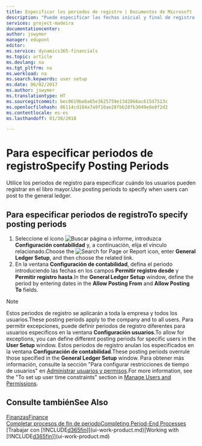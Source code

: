 ```yaml
---
title: Especificar los periodos de registro | Documentos de Microsoft
description: "Puede especificar las fechas inicial y final de registro para configurar cuándo pueden los usuarios hacer registros en la contabilidad."
services: project-madeira
documentationcenter: 
author: jswymer
manager: edupont
editor: 
ms.service: dynamics365-financials
ms.topic: article
ms.devlang: na
ms.tgt_pltfrm: na
ms.workload: na
ms.search.keywords: user setup
ms.date: 06/02/2017
ms.author: jswymer
ms.translationtype: HT
ms.sourcegitcommit: bec0619be0a65e3625759e13d2866ac615d7513c
ms.openlocfilehash: 86114cd184a7a9f10ae28fbb28fb3049e8e8f2d2
ms.contentlocale: es-es
ms.lasthandoff: 01/30/2018

---
```

# <a name="specify-posting-periods"></a><span data-ttu-id="0b8bf-103">Para especificar periodos de registro</span><span class="sxs-lookup"><span data-stu-id="0b8bf-103">Specify Posting Periods</span></span>
<span data-ttu-id="0b8bf-104">Utilice los periodos de registro para especificar cuándo los usuarios pueden registrar en el libro mayor.</span><span class="sxs-lookup"><span data-stu-id="0b8bf-104">Use posting periods to specify when users can post to the general ledger.</span></span>  

## <a name="to-specify-posting-periods"></a><span data-ttu-id="0b8bf-105">Para especificar periodos de registro</span><span class="sxs-lookup"><span data-stu-id="0b8bf-105">To specify posting periods</span></span>
1. <span data-ttu-id="0b8bf-106">Seleccione el icono ![Buscar página o informe](media/ui-search/search_small.png "icono Buscar página o informe"), introduzca **Configuración contabilidad** y, a continuación, elija el vínculo relacionado.</span><span class="sxs-lookup"><span data-stu-id="0b8bf-106">Choose the ![Search for Page or Report](media/ui-search/search_small.png "Search for Page or Report icon") icon, enter **General Ledger Setup**, and then choose the related link.</span></span>  
2. <span data-ttu-id="0b8bf-107">En la ventana **Configuración de contabilidad**, defina el periodo introduciendo las fechas en los campos **Permitir registro desde** y **Permitir registro hasta**.</span><span class="sxs-lookup"><span data-stu-id="0b8bf-107">In the **General Ledger Setup** window, define the period by entering dates in the **Allow Posting From** and **Allow Posting To** fields.</span></span>  

> [!NOTE]  
>   <span data-ttu-id="0b8bf-108">Estos periodos de registro se aplicarán a toda la empresa y todos los usuarios.</span><span class="sxs-lookup"><span data-stu-id="0b8bf-108">These posting periods apply to the company and to all users.</span></span> <span data-ttu-id="0b8bf-109">Para permitir excepciones, puede definir periodos de registro diferentes para usuarios específicos en la ventana **Configuración usuarios**.</span><span class="sxs-lookup"><span data-stu-id="0b8bf-109">To allow for exceptions, you can define different posting periods for specific users in the **User Setup** window.</span></span> <span data-ttu-id="0b8bf-110">Estos periodos de registro anulan los especificados en la ventana **Configuración de contabilidad**.</span><span class="sxs-lookup"><span data-stu-id="0b8bf-110">These posting periods overrule those specified in the **General Ledger Setup** window.</span></span> <span data-ttu-id="0b8bf-111">Para obtener más información, consulte la sección "Para configurar restricciones de tiempo de usuarios" en [Administrar usuarios y permisos](ui-how-users-permissions.md).</span><span class="sxs-lookup"><span data-stu-id="0b8bf-111">For more information, see the "To set up user time constraints" section in [Manage Users and Permissions](ui-how-users-permissions.md).</span></span>

## <a name="see-also"></a><span data-ttu-id="0b8bf-112">Consulte también</span><span class="sxs-lookup"><span data-stu-id="0b8bf-112">See Also</span></span>
[<span data-ttu-id="0b8bf-113">Finanzas</span><span class="sxs-lookup"><span data-stu-id="0b8bf-113">Finance</span></span>](finance.md)  
[<span data-ttu-id="0b8bf-114">Completar procesos de fin de periodo</span><span class="sxs-lookup"><span data-stu-id="0b8bf-114">Completing Period-End Processes</span></span>](year-how-complete-period-end-processes.md)  
<span data-ttu-id="0b8bf-115">[Trabajar con [!INCLUDE[d365fin](includes/d365fin_md.md)]](ui-work-product.md)</span><span class="sxs-lookup"><span data-stu-id="0b8bf-115">[Working with [!INCLUDE[d365fin](includes/d365fin_md.md)]](ui-work-product.md)</span></span>

